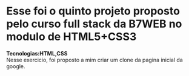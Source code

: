 <h1>Esse foi o quinto projeto proposto pelo curso full stack da B7WEB no modulo de HTML5+CSS3</h1>

<strong>Tecnologias:HTML,CSS</strong></br>
Nesse exercicio, foi proposto a mim criar um clone da pagina inicial da google.
